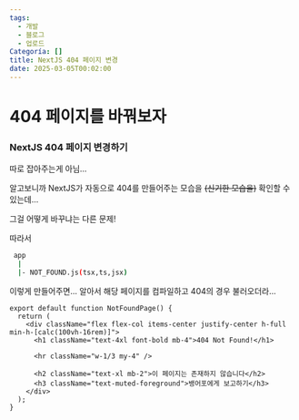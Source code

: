 ```yaml
---
tags:
  - 개발
  - 블로그
  - 업로드
Categoría: []
title: NextJS 404 페이지 변경
date: 2025-03-05T00:02:00
---
```


# 404 페이지를 바꿔보자


### NextJS 404 페이지 변경하기 

따로 잡아주는게 아님...

알고보니까 NextJS가 자동으로 404를 만들어주는 모습을 ~~(신기한 모습을)~~ 확인할 수 있는데...

그걸 어떻게 바꾸냐는 다른 문제!

따라서 

```bash
 app
  |
  |- NOT_FOUND.js(tsx,ts,jsx)
```

이렇게 만들어주면... 알아서 해당 페이지를 컴파일하고 404의 경우 불러오더라...

```tsx
export default function NotFoundPage() {
  return (
    <div className="flex flex-col items-center justify-center h-full min-h-[calc(100vh-16rem)]">
      <h1 className="text-4xl font-bold mb-4">404 Not Found!</h1>

      <hr className="w-1/3 my-4" />

      <h2 className="text-xl mb-2">이 페이지는 존재하지 않습니다</h2>
      <h3 className="text-muted-foreground">뱅어포에게 보고하기</h3>
    </div>
  );
}
```
